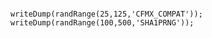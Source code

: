 ```luceescript+trycf

writeDump(randRange(25,125,'CFMX_COMPAT'));
writeDump(randRange(100,500,'SHA1PRNG'));

```
